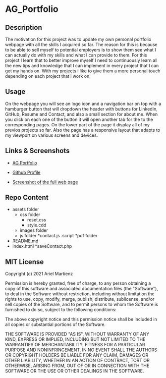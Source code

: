 # AG_Portfolio

## Description

The motivation for this project was to update my own personal portfolio webpage with all the skills I acquired so far. The reason for this is because to be able to sell myself to potential employers is to show them see what I can actually do with my skills and what I can provide to them. For this project I learn that to better improve myself I need to continuously learn all the new tips and knowledge that I can  implement in every project that I can get my hands on. With my projects i like to give them a more personal touch depending on each project that i work on. 

## Usage

On the webpage you will see an logo icon and a navigation bar on top with a hamburger button that will dropdown the header with buttons for LinkedIn, GitHub, Resume and Contact, and also a small section for about me. When you click on each one of the button it will open another tab for the to the corresponding pages. On the lower part of the page it display all of my previos projects so far. Also the page has a responsive layout that adapts to my viewport on various screens and devices.

## Links & Screenshots
 * [AG Portfolio](https://arielo5.github.io/AG_Portfolio/)

 * [Github Profile](https://github.com/arielo5)

 * [Screenshot of the full web page](./assets/images/portfolio_wewbpage.png)

 ## Repo Content
 * assets folder
    * css folder
        * reset.css
        * style.cdd
    * images folder
    * js folder
        *contact.js
        .script
    *pdf folder
* README.md
* index.html 
*saveContact.php

## MIT License

Copyright (c) 2021 Ariel Martienz

Permission is hereby granted, free of charge, to any person obtaining a copy
of this software and associated documentation files (the "Software"), to deal
in the Software without restriction, including without limitation the rights
to use, copy, modify, merge, publish, distribute, sublicense, and/or sell
copies of the Software, and to permit persons to whom the Software is
furnished to do so, subject to the following conditions:

The above copyright notice and this permission notice shall be included in all
copies or substantial portions of the Software.

THE SOFTWARE IS PROVIDED "AS IS", WITHOUT WARRANTY OF ANY KIND, EXPRESS OR
IMPLIED, INCLUDING BUT NOT LIMITED TO THE WARRANTIES OF MERCHANTABILITY,
FITNESS FOR A PARTICULAR PURPOSE AND NONINFRINGEMENT. IN NO EVENT SHALL THE
AUTHORS OR COPYRIGHT HOLDERS BE LIABLE FOR ANY CLAIM, DAMAGES OR OTHER
LIABILITY, WHETHER IN AN ACTION OF CONTRACT, TORT OR OTHERWISE, ARISING FROM,
OUT OF OR IN CONNECTION WITH THE SOFTWARE OR THE USE OR OTHER DEALINGS IN THE
SOFTWARE.


